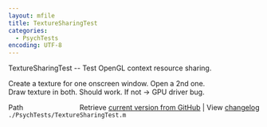 ```yaml
---
layout: mfile
title: TextureSharingTest
categories:
  - PsychTests
encoding: UTF-8
---
```


TextureSharingTest -- Test OpenGL context resource sharing.  

Create a texture for one onscreen window. Open a 2nd one.  
Draw texture in both. Should work. If not -\> GPU driver bug.  


<div class="code_header" style="text-align:right;">
  <span style="float:left;">Path&nbsp;&nbsp;</span> <span class="counter">Retrieve <a href=
  "https://raw.github.com/Psychtoolbox-3/Psychtoolbox-3/beta/./PsychTests/TextureSharingTest.m">current version from GitHub</a> | View <a href=
  "https://github.com/Psychtoolbox-3/Psychtoolbox-3/commits/beta/./PsychTests/TextureSharingTest.m">changelog</a></span>
</div>
<div class="code">
  <code>./PsychTests/TextureSharingTest.m</code>
</div>
